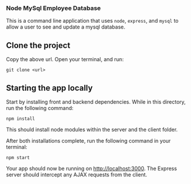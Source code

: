 ### Node MySql Employee Database 

This is a command line application that uses `node`, `express`, and `mysql` to allow a user to see and update a mysql database. 

## Clone the project

Copy the above url. Open your terminal, and run:

```
git clone <url>
```

## Starting the app locally

Start by installing front and backend dependencies. While in this directory, run the following command:

```
npm install
```

This should install node modules within the server and the client folder.

After both installations complete, run the following command in your terminal:

```
npm start
```

Your app should now be running on <http://localhost:3000>. The Express server should intercept any AJAX requests from the client.





